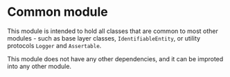 # Common module
This module is intended to hold all classes that are common to most other modules - such as base layer classes, `IdentifiableEntity`, or utility protocols `Logger` and `Assertable`.

This module does not have any other dependencies, and it can be improted into any other module.
